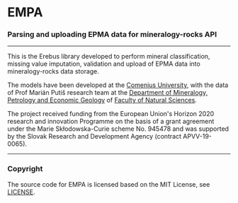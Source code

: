 # EMPA

### Parsing and uploading EPMA data for mineralogy-rocks API

---

This is the Erebus library developed to perform mineral classification, missing value imputation,
validation and upload of EPMA data into mineralogy-rocks data storage.

The models have been developed at the [Comenius University](https://uniba.sk/en/), with the data of
Prof Marián Putiš research team at the [Department of Mineralogy, Petrology and Economic Geology](https://kmplg.sk/?lang=en) of 
[Faculty of Natural Sciences](https://fns.uniba.sk/en/).

The project received funding from the European Union's Horizon 2020 research and innovation 
Programme on the basis of a grant agreement under the Marie Skłodowska-Curie scheme No. 945478 
and was supported by the Slovak Research and Development Agency (contract APVV-19-0065).

---

### Copyright

The source code for EMPA is licensed based on the MIT License, see [LICENSE](LICENSE).
